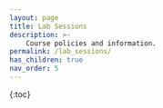 ```yaml
---
layout: page
title: Lab Sessions
description: >-
    Course policies and information.
permalink: /lab_sessions/
has_children: true
nav_order: 5
---
```


{:toc}
